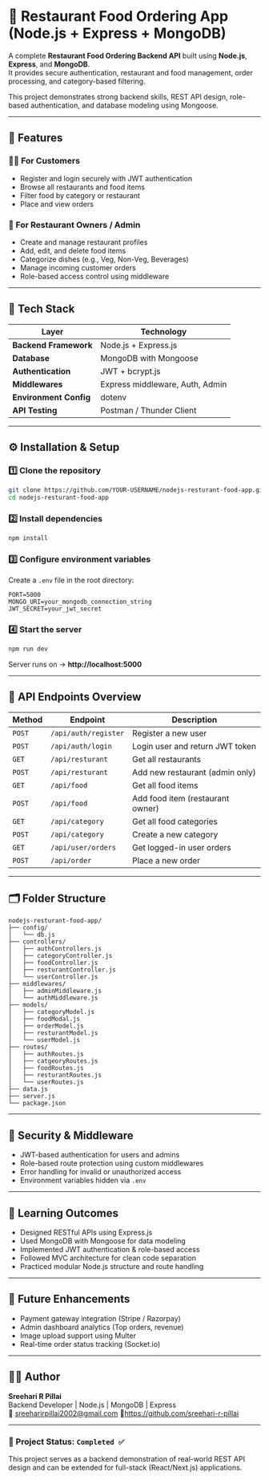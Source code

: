 # 🍴 Restaurant Food Ordering App (Node.js + Express + MongoDB)

A complete **Restaurant Food Ordering Backend API** built using **Node.js**, **Express**, and **MongoDB**.  
It provides secure authentication, restaurant and food management, order processing, and category-based filtering.

This project demonstrates strong backend skills, REST API design, role-based authentication, and database modeling using Mongoose.

---

## 🚀 Features

### 👨‍🍳 For Customers
- Register and login securely with JWT authentication
- Browse all restaurants and food items
- Filter food by category or restaurant
- Place and view orders

### 🏪 For Restaurant Owners / Admin
- Create and manage restaurant profiles
- Add, edit, and delete food items
- Categorize dishes (e.g., Veg, Non-Veg, Beverages)
- Manage incoming customer orders
- Role-based access control using middleware

---

## 🧱 Tech Stack

| Layer | Technology |
|--------|-------------|
| **Backend Framework** | Node.js + Express.js |
| **Database** | MongoDB with Mongoose |
| **Authentication** | JWT + bcrypt.js |
| **Middlewares** | Express middleware, Auth, Admin |
| **Environment Config** | dotenv |
| **API Testing** | Postman / Thunder Client |

---

## ⚙️ Installation & Setup

### 1️⃣ Clone the repository
```bash
git clone https://github.com/YOUR-USERNAME/nodejs-resturant-food-app.git
cd nodejs-resturant-food-app
```

### 2️⃣ Install dependencies
```bash
npm install
```

### 3️⃣ Configure environment variables
Create a `.env` file in the root directory:
```
PORT=5000
MONGO_URI=your_mongodb_connection_string
JWT_SECRET=your_jwt_secret
```

### 4️⃣ Start the server
```bash
npm run dev
```
Server runs on → **http://localhost:5000**

---

## 📘 API Endpoints Overview

| Method | Endpoint | Description |
|--------|-----------|-------------|
| `POST` | `/api/auth/register` | Register a new user |
| `POST` | `/api/auth/login` | Login user and return JWT token |
| `GET` | `/api/resturant` | Get all restaurants |
| `POST` | `/api/resturant` | Add new restaurant (admin only) |
| `GET` | `/api/food` | Get all food items |
| `POST` | `/api/food` | Add food item (restaurant owner) |
| `GET` | `/api/category` | Get all food categories |
| `POST` | `/api/category` | Create a new category |
| `GET` | `/api/user/orders` | Get logged-in user orders |
| `POST` | `/api/order` | Place a new order |

---

## 🗂️ Folder Structure

```
nodejs-resturant-food-app/
├── config/
│   └── db.js
├── controllers/
│   ├── authControllers.js
│   ├── categoryController.js
│   ├── foodController.js
│   ├── resturantController.js
│   └── userController.js
├── middlewares/
│   ├── adminMiddleware.js
│   └── authMiddleware.js
├── models/
│   ├── categoryModel.js
│   ├── foodModal.js
│   ├── orderModel.js
│   ├── resturantModel.js
│   └── userModel.js
├── routes/
│   ├── authRoutes.js
│   ├── catgeoryRoutes.js
│   ├── foodRoutes.js
│   ├── resturantRoutes.js
│   └── userRoutes.js
├── data.js
├── server.js
└── package.json
```

---

## 🔐 Security & Middleware
- JWT-based authentication for users and admins  
- Role-based route protection using custom middlewares  
- Error handling for invalid or unauthorized access  
- Environment variables hidden via `.env`

---

## 🧠 Learning Outcomes
- Designed RESTful APIs using Express.js  
- Used MongoDB with Mongoose for data modeling  
- Implemented JWT authentication & role-based access  
- Followed MVC architecture for clean code separation  
- Practiced modular Node.js structure and route handling

---

## 🧾 Future Enhancements
- Payment gateway integration (Stripe / Razorpay)  
- Admin dashboard analytics (Top orders, revenue)  
- Image upload support using Multer  
- Real-time order status tracking (Socket.io)

---

## 👨‍💻 Author
**Sreehari R Pillai**  
Backend Developer | Node.js | MongoDB | Express  
📧 sreeharirpillai2002@gmail.com 
🔗https://github.com/sreehari-r-pillai 

---

### 🏁 Project Status: `Completed ✅`
This project serves as a backend demonstration of real-world REST API design and can be extended for full-stack (React/Next.js) applications.
